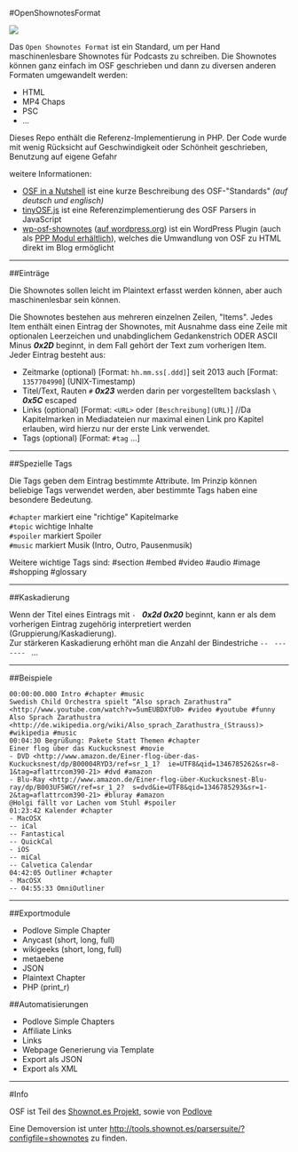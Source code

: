 #OpenShownotesFormat

<img src="http://tools.shownot.es/parser/osf_file_icon.png">

Das ```Open Shownotes Format``` ist ein Standard, um per Hand maschinenlesbare Shownotes für Podcasts zu schreiben.
Die Shownotes können ganz einfach im OSF geschrieben und dann zu diversen anderen Formaten umgewandelt werden:

* HTML
* MP4 Chaps
* PSC
* ...

Dieses Repo enthält die Referenz-Implementierung in PHP.
Der Code wurde mit wenig Rücksicht auf Geschwindigkeit oder Schönheit geschrieben, Benutzung auf eigene Gefahr

weitere Informationen:

* [OSF in a Nutshell](https://github.com/shownotes/OSF-in-a-Nutshell/blob/master/OSF-in-a-Nutshell.md#deutsch) ist eine kurze Beschreibung des OSF-"Standards" *(auf deutsch und englisch)*
* [tinyOSF.js](https://github.com/shownotes/tinyOSF.js) ist eine Referenzimplementierung des OSF Parsers in JavaScript
* [wp-osf-shownotes](https://github.com/SimonWaldherr/wp-osf-shownotes) ([auf wordpress.org](http://wordpress.org/extend/plugins/shownotes/)) ist ein WordPress Plugin (auch als [PPP Modul erhältlich](https://github.com/podlove/podlove-publisher/tree/module-shownotes)), welches die Umwandlung von OSF zu HTML direkt im Blog ermöglicht



---

##Einträge

Die Shownotes sollen leicht im Plaintext erfasst werden können, aber auch maschinenlesbar sein können.

Die Shownotes bestehen aus mehreren einzelnen Zeilen, "Items". Jedes Item enthält einen Eintrag der Shownotes, mit Ausnahme  dass eine Zeile mit optionalen Leerzeichen und unabdinglichem Gedankenstrich ODER ASCII Minus ***0x2D*** beginnt, in dem Fall gehört der Text zum vorherigen Item. Jeder Eintrag besteht aus:

- Zeitmarke (optional) [Format: ```hh.mm.ss[.ddd]```] seit 2013 auch [Format: ```1357704990```] (UNIX-Timestamp)
- Titel/Text, Rauten ```#``` ***0x23*** werden darin per vorgestelltem backslash ```\``` ***0x5C*** escaped
- Links (optional) [Format: ```<URL>``` oder ```[Beschreibung](URL)```] //Da Kapitelmarken in Mediadateien nur maximal einen Link pro Kapitel erlauben, wird hierzu nur der erste Link verwendet.
- Tags (optional) [Format: ```#tag``` ...]

---

##Spezielle Tags

Die Tags geben dem Eintrag bestimmte Attribute. Im Prinzip können beliebige Tags verwendet werden, aber bestimmte Tags haben eine besondere Bedeutung.

```#chapter``` markiert eine "richtige" Kapitelmarke  
```#topic``` wichtige Inhalte  
```#spoiler``` markiert Spoiler  
```#music``` markiert Musik (Intro, Outro, Pausenmusik)  

Weitere wichtige Tags sind: #section #embed #video #audio #image #shopping #glossary

---

##Kaskadierung

Wenn der Titel eines Eintrags mit ```- ``` ***0x2d 0x20*** beginnt, kann er als dem vorherigen Eintrag zugehörig interpretiert werden (Gruppierung/Kaskadierung).  
Zur stärkeren Kaskadierung erhöht man die Anzahl der Bindestriche ```-- ``` ```--- ``` ```---- ``` ...

---

##Beispiele

```00:00:00.000 Intro #chapter #music```  
```Swedish Child Orchestra spielt “Also sprach Zarathustra” <http://www.youtube.com/watch?v=5umEUBDXfU0> #video #youtube #funny```  
```Also Sprach Zarathustra <http://de.wikipedia.org/wiki/Also_sprach_Zarathustra_(Strauss)> #wikipedia #music```  
```00:04:30 Begrüßung: Pakete Statt Themen #chapter```  
```Einer flog über das Kuckucksnest #movie```  
```- DVD <http://www.amazon.de/Einer-flog-über-das-Kuckucksnest/dp/B00004RYD3/ref=sr_1_1?  ie=UTF8&qid=1346785262&sr=8-1&tag=aflattrcom390-21> #dvd #amazon```  
```- Blu-Ray <http://www.amazon.de/Einer-flog-über-Kuckucksnest-Blu-ray/dp/B003UF5WGY/ref=sr_1_2?  s=dvd&ie=UTF8&qid=1346785293&sr=1-2&tag=aflattrcom390-21> #bluray #amazon```  
```@Holgi fällt vor Lachen vom Stuhl #spoiler```  
```01:23:42 Kalender #chapter```  
```- MacOSX```  
```-- iCal```  
```-- Fantastical```  
```-- QuickCal```  
```- iOS```  
```-- miCal```  
```-- Calvetica Calendar```  
```04:42:05 Outliner #chapter```  
```- MacOSX```  
```-- 04:55:33 OmniOutliner```  

---


##Exportmodule

* Podlove Simple Chapter
* Anycast (short, long, full)
* wikigeeks (short, long, full)
* metaebene
* JSON
* Plaintext Chapter
* PHP (print_r)

##Automatisierungen

* Podlove Simple Chapters
* Affiliate Links
* Links
* Webpage Generierung via Template
* Export als JSON
* Export als XML

---

#Info

OSF ist Teil des [Shownot.es Projekt](http://shownot.es/), sowie von [Podlove](http://podlove.org/)

Eine Demoversion ist unter <http://tools.shownot.es/parsersuite/?configfile=shownotes> zu finden.  
